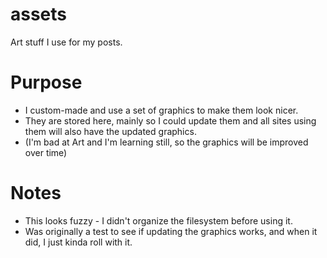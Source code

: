 # assets
Art stuff I use for my posts.

# Purpose
 - I custom-made and use a set of graphics to make them look nicer.
 - They are stored here, mainly so I could update them and all sites using them will also have the updated graphics.
 - (I'm bad at Art and I'm learning still, so the graphics will be improved over time)

# Notes
 - This looks fuzzy - I didn't organize the filesystem before using it.
 - Was originally a test to see if updating the graphics works, and when it did, I just kinda roll with it.

